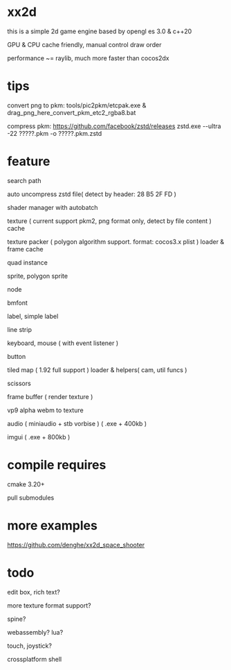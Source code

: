 # xx2d

this is a simple 2d game engine based by opengl es 3.0 & c++20

GPU & CPU cache friendly, manual control draw order

performance ~= raylib, much more faster than cocos2dx

# tips

convert png to pkm:
tools/pic2pkm/etcpak.exe & drag_png_here_convert_pkm_etc2_rgba8.bat

compress pkm:
https://github.com/facebook/zstd/releases
zstd.exe --ultra -22 ?????.pkm -o ?????.pkm.zstd

# feature

search path

auto uncompress zstd file( detect by header: 28 B5 2F FD )

shader manager with autobatch

texture ( current support pkm2, png format only, detect by file content ) cache

texture packer ( polygon algorithm support. format: cocos3.x plist ) loader & frame cache

quad instance

sprite, polygon sprite

node

bmfont

label, simple label

line strip

keyboard, mouse ( with event listener )

button

tiled map ( 1.92 full support ) loader & helpers( cam, util funcs )

scissors

frame buffer ( render texture )

vp9 alpha webm to texture

audio ( miniaudio + stb vorbise ) ( .exe + 400kb )

imgui ( .exe + 800kb )

# compile requires

cmake 3.20+

pull submodules

# more examples

https://github.com/denghe/xx2d_space_shooter

# todo

edit box, rich text?

more texture format support?

spine?

webassembly? lua? 

touch, joystick?

crossplatform shell
